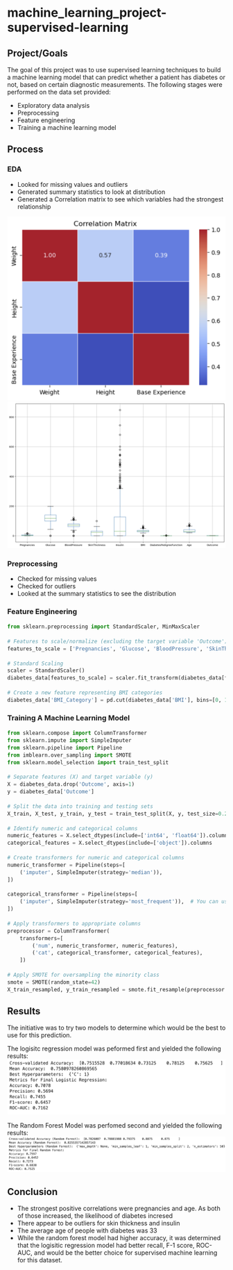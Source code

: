 # machine_learning_project-supervised-learning

## Project/Goals
The goal of this project was to use supervised learning techniques to build a machine learning model that can predict whether a patient has diabetes or not, based on certain diagnostic measurements. The following stages were performed on the data set provided:
- Exploratory data analysis
- Preprocessing
- Feature engineering
- Training a machine learning model


## Process
### EDA

- Looked for missing values and outliers
- Generated summary statistics to look at distribution
- Generated a Correlation matrix to see which variables had the strongest relationship

<img src="images/Correlation Matrix.png" alt="Notebook">

<img src="images/Boxplot for Outliers.png" alt="Notebook">

### Preprocessing


 - Checked for missing values
 - Checked for outliers
 - Looked at the summary statistics to see the distribution




### Feature Engineering

``` python
from sklearn.preprocessing import StandardScaler, MinMaxScaler

# Features to scale/normalize (excluding the target variable 'Outcome')
features_to_scale = ['Pregnancies', 'Glucose', 'BloodPressure', 'SkinThickness', 'Insulin', 'BMI', 'DiabetesPedigreeFunction', 'Age']

# Standard Scaling
scaler = StandardScaler()
diabetes_data[features_to_scale] = scaler.fit_transform(diabetes_data[features_to_scale])

# Create a new feature representing BMI categories
diabetes_data['BMI_Category'] = pd.cut(diabetes_data['BMI'], bins=[0, 18.5, 24.9, 29.9, 100], labels=['Underweight', 'Normal', 'Overweight', 'Obese'])
```

### Training A Machine Learning Model
``` python
from sklearn.compose import ColumnTransformer
from sklearn.impute import SimpleImputer
from sklearn.pipeline import Pipeline
from imblearn.over_sampling import SMOTE
from sklearn.model_selection import train_test_split

# Separate features (X) and target variable (y)
X = diabetes_data.drop('Outcome', axis=1)
y = diabetes_data['Outcome']

# Split the data into training and testing sets
X_train, X_test, y_train, y_test = train_test_split(X, y, test_size=0.2, random_state=42)

# Identify numeric and categorical columns
numeric_features = X.select_dtypes(include=['int64', 'float64']).columns
categorical_features = X.select_dtypes(include=['object']).columns

# Create transformers for numeric and categorical columns
numeric_transformer = Pipeline(steps=[
    ('imputer', SimpleImputer(strategy='median')),
])

categorical_transformer = Pipeline(steps=[
    ('imputer', SimpleImputer(strategy='most_frequent')),  # You can use other strategies for categorical data
])

# Apply transformers to appropriate columns
preprocessor = ColumnTransformer(
    transformers=[
        ('num', numeric_transformer, numeric_features),
        ('cat', categorical_transformer, categorical_features),
    ])

# Apply SMOTE for oversampling the minority class
smote = SMOTE(random_state=42)
X_train_resampled, y_train_resampled = smote.fit_resample(preprocessor.fit_transform(X_train), y_train)
```

## Results

The initiative was to try two models to determine which would be the best to use for this prediction. 

The logisitc regression model was peformed first and yielded the following results:
<img src="images/Logistic Regression.png" alt="Notebook">

The Random Forest Model was perfomed second and yielded the following results:
<img src="images/Random Forest Model.png" alt="Notebook">


## Conclusion
- The strongest positive correlations were pregnancies and age. As both of those increased, the likelihood of diabetes incresed
- There appear to be outliers for skin thickness and insulin
- The average age of people with diabetes was 33
- While the random forest model had higher accuracy, it was determined that the logisitic regression model had better recall, F-1 score, ROC-AUC, and would be the better choice for supervised machine learning for this dataset.









